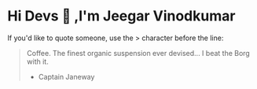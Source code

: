 # Hi Devs :wave: ,I'm Jeegar Vinodkumar

If you'd like to quote someone, use the > character before the line:

> Coffee. The finest organic suspension ever devised... I beat the Borg with it.
> - Captain Janeway


 
